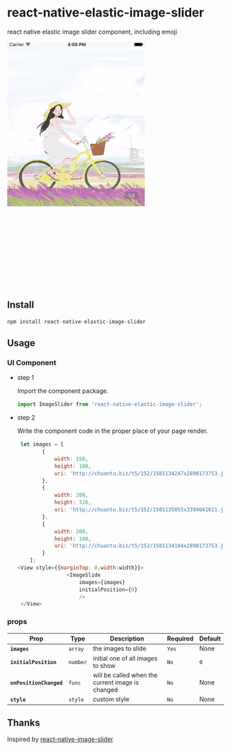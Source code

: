 # react-native-elastic-image-slider

react native elastic image slider component, including emoji

![emoticons](docs/demo.gif)

## Install

```js
npm install react-native-elastic-image-slider
```

## Usage

### UI Component

- step 1

	Import the component package.
	
	```js
	import ImageSlider from 'react-native-elastic-image-slider';
	```
- step 2

	Write the component code in the proper place of your page render.
	
	```js
	 let images = [
            {
                width: 150,
                height: 180,
                uri: 'http://chuantu.biz/t5/152/1501134247x2890173753.jpg'
            },
            {
                width: 200,
                height: 320,
                uri: 'http://chuantu.biz/t5/152/1501135055x3394041611.jpg'
            },
            {
                width: 200,
                height: 160,
                uri: 'http://chuantu.biz/t5/152/1501134194x2890173753.jpg'
            }
        ];
	<View style={{marginTop: 0,width:width}}>
                    <ImageSlide
                        images={images}
                        initialPosition={0}
                        />
     </View>
    ```
	
	
### props

| Prop | Type | Description | Required | Default |
|---|---|---|---|---|
|**`images`**|`array`| the images to slide |`Yes`|None|
|**`initialPosition`**|`number`| initial one of all images to show|`No`|`0`|
|**`onPositionChanged`**|`func`| will be called when the current image is changed |`No`| None |
|**`style`**|`style`| custom style|`No`| None |
	
##	Thanks

Inspired by [react-native-image-slider](https://github.com/PaulBGD/react-native-image-slider)
